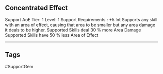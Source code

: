 ## Concentrated Effect
Support
AoE
Tier: 1
Level: 1
Support Requirements : +5 Int
Supports any skill with an area of effect, causing that area to be smaller but any area damage it deals to be higher.
Supported Skills deal 30 % more Area Damage
Supported Skills have 50 % less Area of Effect

---
## Tags
#SupportGem
